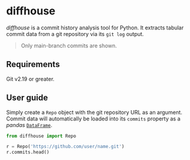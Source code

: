 # diffhouse

*diffhouse* is a commit history analysis tool for Python. It extracts tabular commit data from a git repository via its `git log` output.

> Only main-branch commits are shown.

## Requirements

Git v2.19 or greater.

## User guide

Simply create a `Repo` object with the git repository URL as an argument. Commit data will automatically be loaded into its `commits` property as a *pandas* [`DataFrame`](https://pandas.pydata.org/docs/reference/api/pandas.DataFrame.html).

```python
from diffhouse import Repo

r = Repo('https://github.com/user/name.git')
r.commits.head()
```
